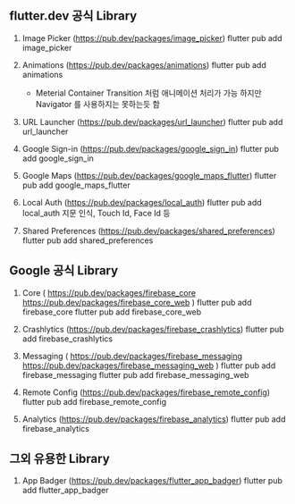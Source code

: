 ## flutter.dev 공식 Library

1. Image Picker (https://pub.dev/packages/image_picker)
   flutter pub add image_picker

2. Animations (https://pub.dev/packages/animations)
   flutter pub add animations
   * Meterial Container Transition 처럼 애니메이션 처리가 가능 하지만 Navigator 를 사용하지는 못하는듯 함
   
3. URL Launcher (https://pub.dev/packages/url_launcher)
   flutter pub add url_launcher
   
4. Google Sign-in (https://pub.dev/packages/google_sign_in)
   flutter pub add google_sign_in
   
5. Google Maps (https://pub.dev/packages/google_maps_flutter)
   flutter pub add google_maps_flutter

6. Local Auth (https://pub.dev/packages/local_auth)
   flutter pub add local_auth
   지문 인식, Touch Id, Face Id 등

7. Shared Preferences (https://pub.dev/packages/shared_preferences)
   flutter pub add shared_preferences



## Google 공식 Library

1. Core (
   https://pub.dev/packages/firebase_core
   https://pub.dev/packages/firebase_core_web
   )
   flutter pub add firebase_core
   flutter pub add firebase_core_web

2. Crashlytics (https://pub.dev/packages/firebase_crashlytics)
   flutter pub add firebase_crashlytics

3. Messaging (
      https://pub.dev/packages/firebase_messaging
      https://pub.dev/packages/firebase_messaging_web
   )
   flutter pub add firebase_messaging
   flutter pub add firebase_messaging_web

4. Remote Config (https://pub.dev/packages/firebase_remote_config)
   flutter pub add firebase_remote_config

5. Analytics (https://pub.dev/packages/firebase_analytics)
   flutter pub add firebase_analytics
   

## 그외 유용한 Library

1. App Badger (https://pub.dev/packages/flutter_app_badger)
   flutter pub add flutter_app_badger
   